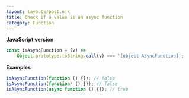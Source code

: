 ```yaml
---
layout: layouts/post.njk
title: Check if a value is an async function
category: Function
---
```


**JavaScript version**

```js
const isAsyncFunction = (v) =>
	Object.prototype.toString.call(v) === '[object AsyncFunction]';
```

**Examples**

```js
isAsyncFunction(function () {}); // false
isAsyncFunction(function* () {}); // false
isAsyncFunction(async function () {}); // true
```
